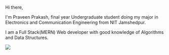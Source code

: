 Hi there,

I'm Praveen Prakash, final year Undergraduate student doing my major in Electronics and Communication Engineering from NIT Jamshedpur.

I am a Full Stack(MERN) Web developer with good knowledge of Algorithms and Data Structures.
<br/>

<a href="mailto:praveenprakash439@gmail.com?"><img src="https://img.shields.io/badge/gmail-%23DD0031.svg?&style=for-the-badge&logo=gmail&logoColor=white"/></a>
<!---
P504231/P504231 is a ✨ special ✨ repository because its `README.md` (this file) appears on your GitHub profile.
You can click the Preview link to take a look at your changes.
--->
